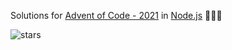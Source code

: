 Solutions for [Advent of Code - 2021](https://adventofcode.com/2021) in [Node.js](https://nodejs.org/) 🎄🎠✨

![stars](https://badgen.net/badge/Stars/22%20%E2%AD%90)
